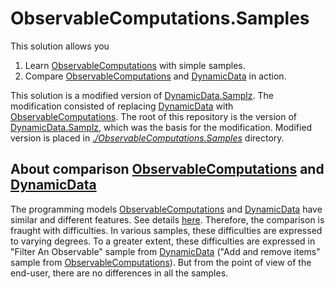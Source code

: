 
# ObservableComputations.Samples

This solution allows you
1. Learn [ObservableComputations](https://github.com/IgorBuchelnikov/ObservableComputations) with simple samples.
2. Compare [ObservableComputations](https://github.com/IgorBuchelnikov/ObservableComputations) and [DynamicData](https://github.com/reactiveui/DynamicData) in action.

This solution is a modified version of [DynamicData.Samplz](https://github.com/RolandPheasant/DynamicData.Samplz). The modification consisted of replacing [DynamicData](https://github.com/reactiveui/DynamicData) with [ObservableComputations](https://github.com/IgorBuchelnikov/ObservableComputations). The root of this repository is the version of [DynamicData.Samplz](https://github.com/RolandPheasant/DynamicData.Samplz), which was the basis for the modification. Modified version is placed in [*./ObservableComputations.Samples*](https://github.com/IgorBuchelnikov/ObservableComputations.Samples/tree/master/ObservableComputations.Samples) directory.

## About comparison [ObservableComputations](https://github.com/IgorBuchelnikov/ObservableComputations) and [DynamicData](https://github.com/reactiveui/DynamicData) 

The programming models [ObservableComputations](https://github.com/IgorBuchelnikov/ObservableComputations) and [DynamicData](https://github.com/reactiveui/DynamicData) have similar and different features. See details [here](https://github.com/IgorBuchelnikov/ObservableComputations#analogs). Therefore, the comparison is fraught with difficulties. In various samples, these difficulties are expressed to varying degrees. To a greater extent, these difficulties are expressed in "Filter An Observable" sample from [DynamicData](https://github.com/reactiveui/DynamicData) ("Add and remove items" sample from [ObservableComputations](https://github.com/IgorBuchelnikov/ObservableComputations)). But from the point of view of the end-user, there are no differences in all the samples.



